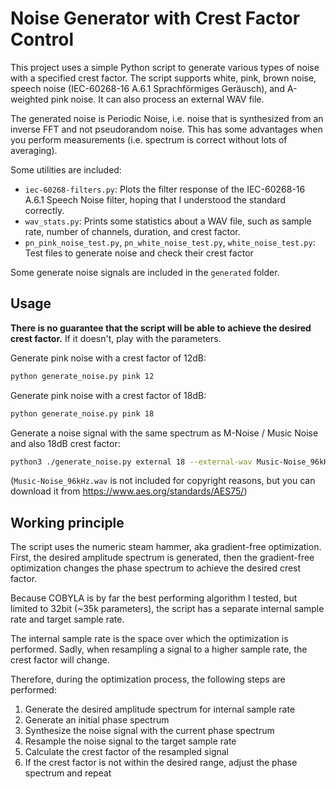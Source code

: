 # Noise Generator with Crest Factor Control

This project uses a simple Python script to generate various types of noise with a specified crest factor. The script supports white, pink, brown noise, speech noise (IEC-60268-16 A.6.1 Sprachförmiges Geräusch), and A-weighted pink noise. It can also process an external WAV file.

The generated noise is Periodic Noise, i.e. noise that is synthesized from an inverse FFT and not pseudorandom noise. This has some advantages when you perform measurements (i.e. spectrum is correct without lots of averaging).

Some utilities are included:
- `iec-60268-filters.py`: Plots the filter response of the IEC-60268-16 A.6.1 Speech Noise filter, hoping that I understood the standard correctly.
- `wav_stats.py`: Prints some statistics about a WAV file, such as sample rate, number of channels, duration, and crest factor.
- `pn_pink_noise_test.py`, `pn_white_noise_test.py`, `white_noise_test.py`: Test files to generate noise and check their crest factor

Some generate noise signals are included in the `generated` folder.

## Usage
**There is no guarantee that the script will be able to achieve the desired crest factor.** If it doesn't, play with the parameters.

Generate pink noise with a crest factor of 12dB:
```bash
python generate_noise.py pink 12
```

Generate pink noise with a crest factor of 18dB:
```bash
python generate_noise.py pink 18
```

Generate a noise signal with the same spectrum as M-Noise / Music Noise and also 18dB crest factor:
```bash
python3 ./generate_noise.py external 18 --external-wav Music-Noise_96kHz.wav
```
(`Music-Noise_96kHz.wav` is not included for copyright reasons, but you can download it from https://www.aes.org/standards/AES75/)

## Working principle
The script uses the numeric steam hammer, aka gradient-free optimization. First, the desired amplitude spectrum is generated, then the gradient-free optimization changes the phase spectrum to achieve the desired crest factor.

Because COBYLA is by far the best performing algorithm I tested, but limited to 32bit (~35k parameters), the script has a separate internal sample rate and target sample rate.

The internal sample rate is the space over which the optimization is performed. Sadly, when resampling a signal to a higher sample rate, the crest factor will change.

Therefore, during the optimization process, the following steps are performed:
1. Generate the desired amplitude spectrum for internal sample rate
2. Generate an initial phase spectrum
3. Synthesize the noise signal with the current phase spectrum
4. Resample the noise signal to the target sample rate
5. Calculate the crest factor of the resampled signal
6. If the crest factor is not within the desired range, adjust the phase spectrum and repeat

